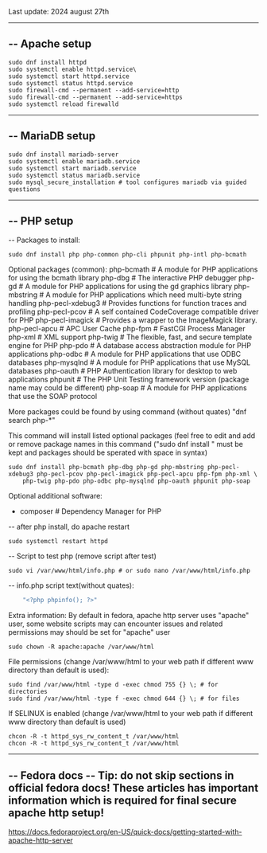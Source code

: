 Last update: 2024 august 27th

-----------------------------
-- Apache setup
-----------------------------
    
```
sudo dnf install httpd
sudo systemctl enable httpd.service\
sudo systemctl start httpd.service
sudo systemctl status httpd.service
sudo firewall-cmd --permanent --add-service=http
sudo firewall-cmd --permanent --add-service=https
sudo systemctl reload firewalld
```

-----------------------------
-- MariaDB setup
-----------------------------
```
sudo dnf install mariadb-server
sudo systemctl enable mariadb.service
sudo systemctl start mariadb.service
sudo systemctl status mariadb.service
sudo mysql_secure_installation # tool configures mariadb via guided questions
```

-----------------------------
-- PHP setup
-----------------------------
-- Packages to install:
```
sudo dnf install php php-common php-cli phpunit php-intl php-bcmath
```

Optional packages (common):
    php-bcmath       # A module for PHP applications for using the bcmath library
    php-dbg          # The interactive PHP debugger
    php-gd           # A module for PHP applications for using the gd graphics library
    php-mbstring     # A module for PHP applications which need multi-byte string handling
    php-pecl-xdebug3 # Provides functions for function traces and profiling
    php-pecl-pcov    # A self contained CodeCoverage compatible driver for PHP
    php-pecl-imagick # Provides a wrapper to the ImageMagick library.
    php-pecl-apcu    # APC User Cache
    php-fpm          # FastCGI Process Manager
    php-xml          # XML support
    php-twig         # The flexible, fast, and secure template engine for PHP
    php-pdo          # A database access abstraction module for PHP applications
    php-odbc         # A module for PHP applications that use ODBC databases
    php-mysqlnd      # A module for PHP applications that use MySQL databases
    php-oauth        # PHP Authentication library for desktop to web applications
    phpunit          # The PHP Unit Testing framework version (package name may could be different)
    php-soap         # A module for PHP applications that use the SOAP protocol

More packages could be found by using command (without quates) "dnf search php-*"

This command will install listed optional packages (feel free to edit and add or remove package names in this command ("sudo dnf install " must be kept and packages should be sperated with space in syntax)

```
sudo dnf install php-bcmath php-dbg php-gd php-mbstring php-pecl-xdebug3 php-pecl-pcov php-pecl-imagick php-pecl-apcu php-fpm php-xml \
    php-twig php-pdo php-odbc php-mysqlnd php-oauth phpunit php-soap
```

Optional additional software:
* composer         # Dependency Manager for PHP

-- after php install, do apache restart
```
sudo systemctl restart httpd
```

-- Script to test php (remove script after test)
```
sudo vi /var/www/html/info.php # or sudo nano /var/www/html/info.php
```

-- info.php script text(without quates):
```php
    "<?php phpinfo(); ?>"
```
Extra information:
By default in fedora, apache http server uses "apache" user, some website scripts may can encounter issues and related permissions may should be set for "apache" user
```
sudo chown -R apache:apache /var/www/html
```

File permissions (change /var/www/html to your web path if different www directory than default is used):
```
sudo find /var/www/html -type d -exec chmod 755 {} \; # for directories
sudo find /var/www/html -type f -exec chmod 644 {} \; # for files
```

If SELINUX is enabled (change /var/www/html to your web path if different www directory than default is used)
```
chcon -R -t httpd_sys_rw_content_t /var/www/html
chcon -R -t httpd_sys_rw_content_t /var/www/html
```

-----------------------------
-- Fedora docs
-- Tip: do not skip sections in official fedora docs! These articles has important information which is required for final secure apache http setup!
-----------------------------
https://docs.fedoraproject.org/en-US/quick-docs/getting-started-with-apache-http-server
